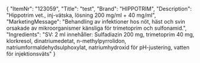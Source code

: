 {
  "ItemNr": "123059",
  "Title": "test",
  "Brand": "HIPPOTRIM",
  "Description": "Hippotrim vet., inj-vätska, lösning 200 mg/ml + 40 mg/ml",
  "MarketingMessage": "Behandling av infektioner hos nöt, häst och svin orsakade av mikroorganismer känsliga för trimetoprim och sulfonamid.",
  "Ingredients": "SV: 2 ml innehåller: Sulfadiazin 200 mg, trimetoprim 40 mg, klorkresol, dinatriumedetat, n-methylpyrrolidon, natriumformaldehydsulphoxylat, natriumhydroxid för pH-justering, vatten för injektionsväts"
}